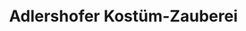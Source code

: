 ---
title: "Adlershofer Kostüm-Zauberei"
url: /berlin/adlershofer-kostuem-zauberei/
shop: Partyzubehör
---